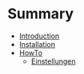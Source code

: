 # Summary

* [Introduction](README.md)
* [Installation](documentation/installation.md)
* [HowTo](documentation/HowTo/howto.md)
   * [Einstellungen](documentation/HowTo/Einstellungen.md)

